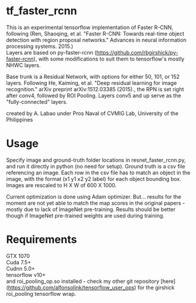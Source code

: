 # tf_faster_rcnn

This is an experimental tensorflow implementation of Faster R-CNN, following (Ren, Shaoqing, et al. "Faster R-CNN: Towards real-time object detection with region proposal networks." Advances in neural information processing systems. 2015.)<br />
Layers are based on py-faster-rcnn (https://github.com/rbgirshick/py-faster-rcnn), with some modifications to suit them to tensorflow's mostly NHWC layers.

Base trunk is a Residual Network, with options for either 50, 101, or 152 layers. Following He, Kaiming, et al. "Deep residual learning for image recognition." arXiv preprint arXiv:1512.03385 (2015)., 
the RPN is set right after conv4, followed by ROI Pooling. Layers conv5 and up serve as the "fully-connected" layers.

created by A. Labao under Pros Naval of CVMIG Lab, University of the Philippines

# Usage
Specify image and ground-truth folder locations in resnet_faster_rcnn.py, and run it directly in python (no need for setup). Ground truth is a csv file referencing an image. Each row in the csv file has to match an object in the image, with the format (x1 y1 x2 y2 label) for each object bounding box. Images are rescaled to H X W of 600 X 1000.

Current optimization is done using Adam optimizer. But... results for the moment are not yet able to match the map scores in the original papers - mostly due to lack of ImageNet pre-training. Results should be better though if ImageNet pre-trained weights are used during training.

# Requirements
GTX 1070  <br />
Cuda 7.5+  <br />
Cudnn 5.0+  <br />
tensorflow v10+  <br />
and roi_pooling_op.so installed - check my other git repository [here] (https://github.com/alfonsolink/tensorflow_user_ops) for the girshick roi_pooling tensorflow wrap.
